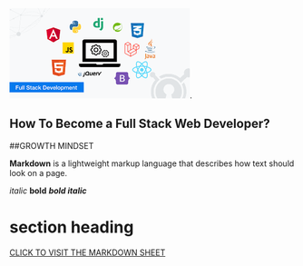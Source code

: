 ![full stack image](techedimage.png).


## How To Become a **Full Stack** Web Developer?

##GROWTH MINDSET





**Markdown** is a lightweight markup language that describes how text should look on a page.


*italic*
**bold**
***bold italic***

# section heading

[CLICK TO VISIT THE MARKDOWN SHEET]([https://nestacms.com/docs/creating-content/markdown-cheat-sheet](https://www.freecodecamp.org/news/markdown-cheatsheet/)https://www.freecodecamp.org/news/markdown-cheatsheet/)
